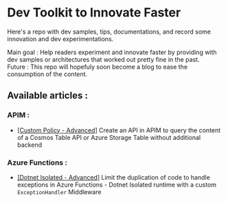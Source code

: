 # Dev Toolkit to Innovate Faster

Here's a repo with dev samples, tips, documentations, and record some innovation and dev experimentations.

Main goal : Help readers experiment and innovate faster by providing with dev samples or architectures that worked out pretty fine in the past.<br>
Future : This repo will hopefuly soon become a blog to ease the consumption of the content.

## Available articles : 

### APIM : 
- [[Custom Policy - Advanced]](https://github.com/Justrebl/InnovateToolkit/blob/main/APIM/Policies/Custom_CosmosDBTableAPI.md) Create an API in APIM to query the content of a Cosmos Table API or Azure Storage Table without additional backend

### Azure Functions : 
- [[Dotnet Isolated - Advanced]](https://github.com/Justrebl/InnovateToolkit/blob/main/Az-Func/DotNet_Isolated_ExceptionMiddleware.md) Limit the duplication of code to handle exceptions in Azure Functions - Dotnet Isolated runtime with a custom `ExceptionHandler` Middleware